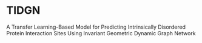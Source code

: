# TIDGN
A Transfer Learning-Based Model for Predicting Intrinsically Disordered Protein Interaction Sites Using Invariant Geometric Dynamic Graph Network
